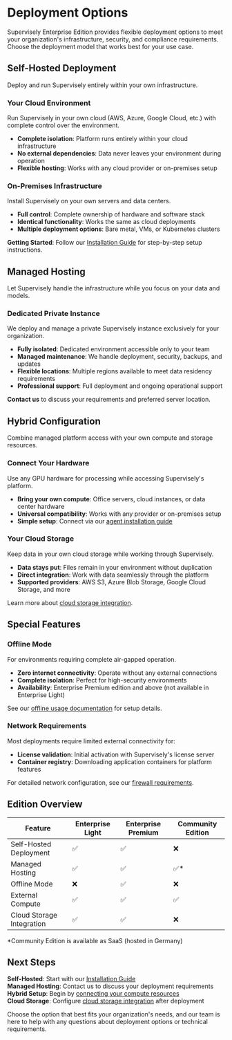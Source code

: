 # Deployment Options

Supervisely Enterprise Edition provides flexible deployment options to meet your organization's infrastructure, security, and compliance requirements. Choose the deployment model that works best for your use case.

## Self-Hosted Deployment

Deploy and run Supervisely entirely within your own infrastructure.

### Your Cloud Environment
Run Supervisely in your own cloud (AWS, Azure, Google Cloud, etc.) with complete control over the environment.

- **Complete isolation**: Platform runs entirely within your cloud infrastructure
- **No external dependencies**: Data never leaves your environment during operation
- **Flexible hosting**: Works with any cloud provider or on-premises setup

### On-Premises Infrastructure
Install Supervisely on your own servers and data centers.

- **Full control**: Complete ownership of hardware and software stack
- **Identical functionality**: Works the same as cloud deployments
- **Multiple deployment options**: Bare metal, VMs, or Kubernetes clusters

**Getting Started**: Follow our [Installation Guide](../installation/) for step-by-step setup instructions.

## Managed Hosting

Let Supervisely handle the infrastructure while you focus on your data and models.

### Dedicated Private Instance
We deploy and manage a private Supervisely instance exclusively for your organization.

- **Fully isolated**: Dedicated environment accessible only to your team  
- **Managed maintenance**: We handle deployment, security, backups, and updates
- **Flexible locations**: Multiple regions available to meet data residency requirements
- **Professional support**: Full deployment and ongoing operational support

**Contact us** to discuss your requirements and preferred server location.

## Hybrid Configuration

Combine managed platform access with your own compute and storage resources.

### Connect Your Hardware
Use any GPU hardware for processing while accessing Supervisely's platform.

- **Bring your own compute**: Office servers, cloud instances, or data center hardware
- **Universal compatibility**: Works with any provider or on-premises setup
- **Simple setup**: Connect via our [agent installation guide](../../getting-started/connect-your-computer/)

### Your Cloud Storage
Keep data in your own cloud storage while working through Supervisely.

- **Data stays put**: Files remain in your environment without duplication
- **Direct integration**: Work with data seamlessly through the platform
- **Supported providers**: AWS S3, Azure Blob Storage, Google Cloud Storage, and more

Learn more about [cloud storage integration](../s3/).

## Special Features

### Offline Mode
For environments requiring complete air-gapped operation.

- **Zero internet connectivity**: Operate without any external connections
- **Complete isolation**: Perfect for high-security environments
- **Availability**: Enterprise Premium edition and above (not available in Enterprise Light)

See our [offline usage documentation](../offline-usage/) for setup details.

### Network Requirements
Most deployments require limited external connectivity for:

- **License validation**: Initial activation with Supervisely's license server
- **Container registry**: Downloading application containers for platform features

For detailed network configuration, see our [firewall requirements](../firewall/).

## Edition Overview

| Feature | Enterprise Light | Enterprise Premium | Community Edition |
|---------|------------------|-------------------|-------------------|
| Self-Hosted Deployment | ✅ | ✅ | ❌ |
| Managed Hosting | ✅ | ✅ | ✅* |
| Offline Mode | ❌ | ✅ | ❌ |
| External Compute | ✅ | ✅ | ✅ |
| Cloud Storage Integration | ✅ | ✅ | ❌ |

*Community Edition is available as SaaS (hosted in Germany)

## Next Steps

**Self-Hosted**: Start with our [Installation Guide](../installation/)  
**Managed Hosting**: Contact us to discuss your deployment requirements  
**Hybrid Setup**: Begin by [connecting your compute resources](../../getting-started/connect-your-computer/)  
**Cloud Storage**: Configure [cloud storage integration](../s3/) after deployment

Choose the option that best fits your organization's needs, and our team is here to help with any questions about deployment options or technical requirements.